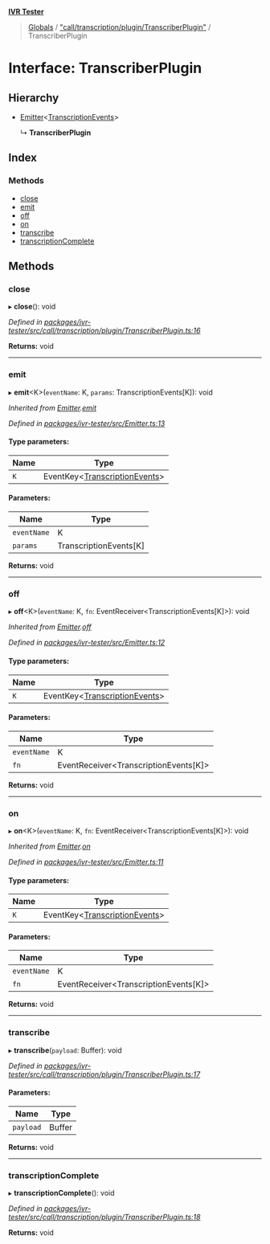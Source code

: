 **[IVR Tester](../README.md)**

> [Globals](../README.md) / ["call/transcription/plugin/TranscriberPlugin"](../modules/_call_transcription_plugin_transcriberplugin_.md) / TranscriberPlugin

# Interface: TranscriberPlugin

## Hierarchy

* [Emitter](_emitter_.emitter.md)\<[TranscriptionEvents](../modules/_call_transcription_plugin_transcriberplugin_.md#transcriptionevents)>

  ↳ **TranscriberPlugin**

## Index

### Methods

* [close](_call_transcription_plugin_transcriberplugin_.transcriberplugin.md#close)
* [emit](_call_transcription_plugin_transcriberplugin_.transcriberplugin.md#emit)
* [off](_call_transcription_plugin_transcriberplugin_.transcriberplugin.md#off)
* [on](_call_transcription_plugin_transcriberplugin_.transcriberplugin.md#on)
* [transcribe](_call_transcription_plugin_transcriberplugin_.transcriberplugin.md#transcribe)
* [transcriptionComplete](_call_transcription_plugin_transcriberplugin_.transcriberplugin.md#transcriptioncomplete)

## Methods

### close

▸ **close**(): void

*Defined in [packages/ivr-tester/src/call/transcription/plugin/TranscriberPlugin.ts:16](https://github.com/SketchingDev/ivr-tester/blob/c05dd5d/packages/ivr-tester/src/call/transcription/plugin/TranscriberPlugin.ts#L16)*

**Returns:** void

___

### emit

▸ **emit**\<K>(`eventName`: K, `params`: TranscriptionEvents[K]): void

*Inherited from [Emitter](_emitter_.emitter.md).[emit](_emitter_.emitter.md#emit)*

*Defined in [packages/ivr-tester/src/Emitter.ts:13](https://github.com/SketchingDev/ivr-tester/blob/c05dd5d/packages/ivr-tester/src/Emitter.ts#L13)*

#### Type parameters:

Name | Type |
------ | ------ |
`K` | EventKey\<[TranscriptionEvents](../modules/_call_transcription_plugin_transcriberplugin_.md#transcriptionevents)> |

#### Parameters:

Name | Type |
------ | ------ |
`eventName` | K |
`params` | TranscriptionEvents[K] |

**Returns:** void

___

### off

▸ **off**\<K>(`eventName`: K, `fn`: EventReceiver\<TranscriptionEvents[K]>): void

*Inherited from [Emitter](_emitter_.emitter.md).[off](_emitter_.emitter.md#off)*

*Defined in [packages/ivr-tester/src/Emitter.ts:12](https://github.com/SketchingDev/ivr-tester/blob/c05dd5d/packages/ivr-tester/src/Emitter.ts#L12)*

#### Type parameters:

Name | Type |
------ | ------ |
`K` | EventKey\<[TranscriptionEvents](../modules/_call_transcription_plugin_transcriberplugin_.md#transcriptionevents)> |

#### Parameters:

Name | Type |
------ | ------ |
`eventName` | K |
`fn` | EventReceiver\<TranscriptionEvents[K]> |

**Returns:** void

___

### on

▸ **on**\<K>(`eventName`: K, `fn`: EventReceiver\<TranscriptionEvents[K]>): void

*Inherited from [Emitter](_emitter_.emitter.md).[on](_emitter_.emitter.md#on)*

*Defined in [packages/ivr-tester/src/Emitter.ts:11](https://github.com/SketchingDev/ivr-tester/blob/c05dd5d/packages/ivr-tester/src/Emitter.ts#L11)*

#### Type parameters:

Name | Type |
------ | ------ |
`K` | EventKey\<[TranscriptionEvents](../modules/_call_transcription_plugin_transcriberplugin_.md#transcriptionevents)> |

#### Parameters:

Name | Type |
------ | ------ |
`eventName` | K |
`fn` | EventReceiver\<TranscriptionEvents[K]> |

**Returns:** void

___

### transcribe

▸ **transcribe**(`payload`: Buffer): void

*Defined in [packages/ivr-tester/src/call/transcription/plugin/TranscriberPlugin.ts:17](https://github.com/SketchingDev/ivr-tester/blob/c05dd5d/packages/ivr-tester/src/call/transcription/plugin/TranscriberPlugin.ts#L17)*

#### Parameters:

Name | Type |
------ | ------ |
`payload` | Buffer |

**Returns:** void

___

### transcriptionComplete

▸ **transcriptionComplete**(): void

*Defined in [packages/ivr-tester/src/call/transcription/plugin/TranscriberPlugin.ts:18](https://github.com/SketchingDev/ivr-tester/blob/c05dd5d/packages/ivr-tester/src/call/transcription/plugin/TranscriberPlugin.ts#L18)*

**Returns:** void
